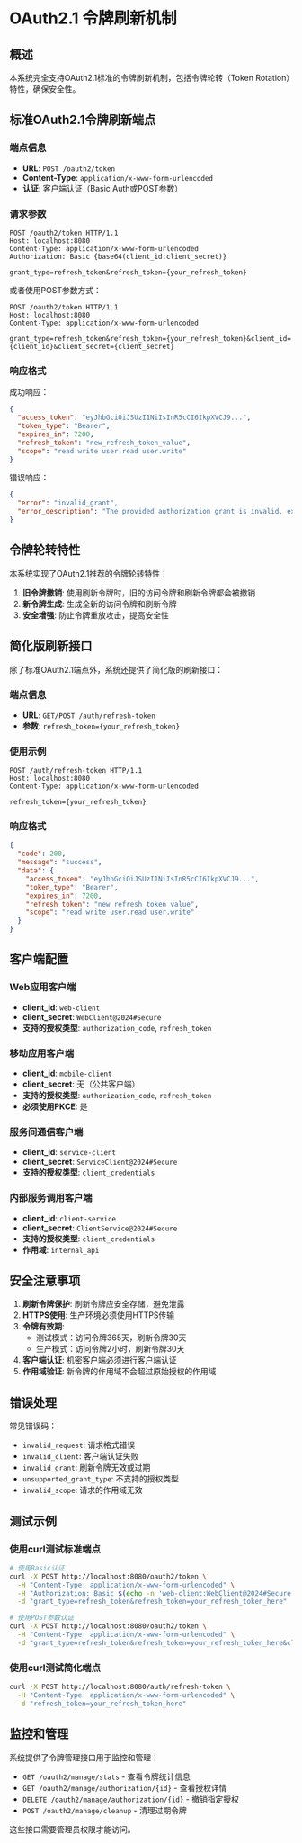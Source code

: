 # OAuth2.1 令牌刷新机制

## 概述

本系统完全支持OAuth2.1标准的令牌刷新机制，包括令牌轮转（Token Rotation）特性，确保安全性。

## 标准OAuth2.1令牌刷新端点

### 端点信息
- **URL**: `POST /oauth2/token`
- **Content-Type**: `application/x-www-form-urlencoded`
- **认证**: 客户端认证（Basic Auth或POST参数）

### 请求参数

```http
POST /oauth2/token HTTP/1.1
Host: localhost:8080
Content-Type: application/x-www-form-urlencoded
Authorization: Basic {base64(client_id:client_secret)}

grant_type=refresh_token&refresh_token={your_refresh_token}
```

或者使用POST参数方式：

```http
POST /oauth2/token HTTP/1.1
Host: localhost:8080
Content-Type: application/x-www-form-urlencoded

grant_type=refresh_token&refresh_token={your_refresh_token}&client_id={client_id}&client_secret={client_secret}
```

### 响应格式

成功响应：
```json
{
  "access_token": "eyJhbGciOiJSUzI1NiIsInR5cCI6IkpXVCJ9...",
  "token_type": "Bearer",
  "expires_in": 7200,
  "refresh_token": "new_refresh_token_value",
  "scope": "read write user.read user.write"
}
```

错误响应：
```json
{
  "error": "invalid_grant",
  "error_description": "The provided authorization grant is invalid, expired, revoked, or does not match the redirection URI used in the authorization request."
}
```

## 令牌轮转特性

本系统实现了OAuth2.1推荐的令牌轮转特性：

1. **旧令牌撤销**: 使用刷新令牌时，旧的访问令牌和刷新令牌都会被撤销
2. **新令牌生成**: 生成全新的访问令牌和刷新令牌
3. **安全增强**: 防止令牌重放攻击，提高安全性

## 简化版刷新接口

除了标准OAuth2.1端点外，系统还提供了简化版的刷新接口：

### 端点信息
- **URL**: `GET/POST /auth/refresh-token`
- **参数**: `refresh_token={your_refresh_token}`

### 使用示例

```http
POST /auth/refresh-token HTTP/1.1
Host: localhost:8080
Content-Type: application/x-www-form-urlencoded

refresh_token={your_refresh_token}
```

### 响应格式

```json
{
  "code": 200,
  "message": "success",
  "data": {
    "access_token": "eyJhbGciOiJSUzI1NiIsInR5cCI6IkpXVCJ9...",
    "token_type": "Bearer",
    "expires_in": 7200,
    "refresh_token": "new_refresh_token_value",
    "scope": "read write user.read user.write"
  }
}
```

## 客户端配置

### Web应用客户端
- **client_id**: `web-client`
- **client_secret**: `WebClient@2024#Secure`
- **支持的授权类型**: `authorization_code`, `refresh_token`

### 移动应用客户端
- **client_id**: `mobile-client`
- **client_secret**: 无（公共客户端）
- **支持的授权类型**: `authorization_code`, `refresh_token`
- **必须使用PKCE**: 是

### 服务间通信客户端
- **client_id**: `service-client`
- **client_secret**: `ServiceClient@2024#Secure`
- **支持的授权类型**: `client_credentials`

### 内部服务调用客户端
- **client_id**: `client-service`
- **client_secret**: `ClientService@2024#Secure`
- **支持的授权类型**: `client_credentials`
- **作用域**: `internal_api`

## 安全注意事项

1. **刷新令牌保护**: 刷新令牌应安全存储，避免泄露
2. **HTTPS使用**: 生产环境必须使用HTTPS传输
3. **令牌有效期**: 
   - 测试模式：访问令牌365天，刷新令牌30天
   - 生产模式：访问令牌2小时，刷新令牌30天
4. **客户端认证**: 机密客户端必须进行客户端认证
5. **作用域验证**: 新令牌的作用域不会超过原始授权的作用域

## 错误处理

常见错误码：
- `invalid_request`: 请求格式错误
- `invalid_client`: 客户端认证失败
- `invalid_grant`: 刷新令牌无效或过期
- `unsupported_grant_type`: 不支持的授权类型
- `invalid_scope`: 请求的作用域无效

## 测试示例

### 使用curl测试标准端点

```bash
# 使用Basic认证
curl -X POST http://localhost:8080/oauth2/token \
  -H "Content-Type: application/x-www-form-urlencoded" \
  -H "Authorization: Basic $(echo -n 'web-client:WebClient@2024#Secure' | base64)" \
  -d "grant_type=refresh_token&refresh_token=your_refresh_token_here"

# 使用POST参数认证
curl -X POST http://localhost:8080/oauth2/token \
  -H "Content-Type: application/x-www-form-urlencoded" \
  -d "grant_type=refresh_token&refresh_token=your_refresh_token_here&client_id=web-client&client_secret=WebClient@2024#Secure"
```

### 使用curl测试简化端点

```bash
curl -X POST http://localhost:8080/auth/refresh-token \
  -H "Content-Type: application/x-www-form-urlencoded" \
  -d "refresh_token=your_refresh_token_here"
```

## 监控和管理

系统提供了令牌管理接口用于监控和管理：

- `GET /oauth2/manage/stats` - 查看令牌统计信息
- `GET /oauth2/manage/authorization/{id}` - 查看授权详情
- `DELETE /oauth2/manage/authorization/{id}` - 撤销指定授权
- `POST /oauth2/manage/cleanup` - 清理过期令牌

这些接口需要管理员权限才能访问。

